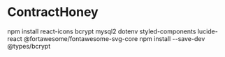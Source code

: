 # ContractHoney

npm install react-icons bcrypt mysql2 dotenv styled-components lucide-react @fortawesome/fontawesome-svg-core
npm install --save-dev @types/bcrypt
